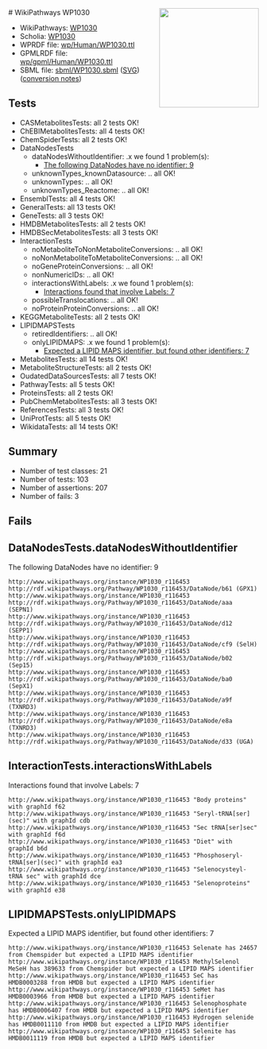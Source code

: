 <img style="float: right; width: 200px" src="../logo.png" />
# WikiPathways WP1030

* WikiPathways: [WP1030](https://identifiers.org/wikipathways:WP1030)
* Scholia: [WP1030](https://scholia.toolforge.org/wikipathways/WP1030)
* WPRDF file: [wp/Human/WP1030.ttl](../wp/Human/WP1030.ttl)
* GPMLRDF file: [wp/gpml/Human/WP1030.ttl](../wp/gpml/Human/WP1030.ttl)
* SBML file: [sbml/WP1030.sbml](../sbml/WP1030.sbml) ([SVG](../sbml/WP1030.svg)) ([conversion notes](../sbml/WP1030.txt))

## Tests
* CASMetabolitesTests: all 2 tests OK!
* ChEBIMetabolitesTests: all 4 tests OK!
* ChemSpiderTests: all 2 tests OK!
* DataNodesTests
    * dataNodesWithoutIdentifier: .x we found 1 problem(s):
        * [The following DataNodes have no identifier: 9](#d2d32fa8)
    * unknownTypes_knownDatasource: .. all OK!
    * unknownTypes: .. all OK!
    * unknownTypes_Reactome: .. all OK!
* EnsemblTests: all 4 tests OK!
* GeneralTests: all 13 tests OK!
* GeneTests: all 3 tests OK!
* HMDBMetabolitesTests: all 2 tests OK!
* HMDBSecMetabolitesTests: all 3 tests OK!
* InteractionTests
    * noMetaboliteToNonMetaboliteConversions: .. all OK!
    * noNonMetaboliteToMetaboliteConversions: .. all OK!
    * noGeneProteinConversions: .. all OK!
    * nonNumericIDs: .. all OK!
    * interactionsWithLabels: .x we found 1 problem(s):
        * [Interactions found that involve Labels: 7](#630d267e)
    * possibleTranslocations: .. all OK!
    * noProteinProteinConversions: .. all OK!
* KEGGMetaboliteTests: all 2 tests OK!
* LIPIDMAPSTests
    * retiredIdentifiers: .. all OK!
    * onlyLIPIDMAPS: .x we found 1 problem(s):
        * [Expected a LIPID MAPS identifier, but found other identifiers: 7](#48cc60be)
* MetabolitesTests: all 14 tests OK!
* MetaboliteStructureTests: all 2 tests OK!
* OudatedDataSourcesTests: all 7 tests OK!
* PathwayTests: all 5 tests OK!
* ProteinsTests: all 2 tests OK!
* PubChemMetabolitesTests: all 3 tests OK!
* ReferencesTests: all 3 tests OK!
* UniProtTests: all 5 tests OK!
* WikidataTests: all 14 tests OK!


## Summary

* Number of test classes: 21
* Number of tests: 103
* Number of assertions: 207
* Number of fails: 3

## Fails

<a name="d2d32fa8" />

## DataNodesTests.dataNodesWithoutIdentifier

The following DataNodes have no identifier: 9
```
http://www.wikipathways.org/instance/WP1030_r116453 http://rdf.wikipathways.org/Pathway/WP1030_r116453/DataNode/b61 (GPX1)
http://www.wikipathways.org/instance/WP1030_r116453 http://rdf.wikipathways.org/Pathway/WP1030_r116453/DataNode/aaa (SEPN1)
http://www.wikipathways.org/instance/WP1030_r116453 http://rdf.wikipathways.org/Pathway/WP1030_r116453/DataNode/d12 (SEPP1)
http://www.wikipathways.org/instance/WP1030_r116453 http://rdf.wikipathways.org/Pathway/WP1030_r116453/DataNode/cf9 (SelH)
http://www.wikipathways.org/instance/WP1030_r116453 http://rdf.wikipathways.org/Pathway/WP1030_r116453/DataNode/b02 (Sep15)
http://www.wikipathways.org/instance/WP1030_r116453 http://rdf.wikipathways.org/Pathway/WP1030_r116453/DataNode/ba0 (SepX1)
http://www.wikipathways.org/instance/WP1030_r116453 http://rdf.wikipathways.org/Pathway/WP1030_r116453/DataNode/a9f (TXNRD3)
http://www.wikipathways.org/instance/WP1030_r116453 http://rdf.wikipathways.org/Pathway/WP1030_r116453/DataNode/e8a (TXNRD3)
http://www.wikipathways.org/instance/WP1030_r116453 http://rdf.wikipathways.org/Pathway/WP1030_r116453/DataNode/d33 (UGA)
```

<a name="630d267e" />

## InteractionTests.interactionsWithLabels

Interactions found that involve Labels: 7
```
http://www.wikipathways.org/instance/WP1030_r116453 "Body proteins" with graphId f62
http://www.wikipathways.org/instance/WP1030_r116453 "Seryl-tRNA[ser](sec)" with graphId cdb
http://www.wikipathways.org/instance/WP1030_r116453 "Sec tRNA[ser]sec" with graphId f6d
http://www.wikipathways.org/instance/WP1030_r116453 "Diet" with graphId b6d
http://www.wikipathways.org/instance/WP1030_r116453 "Phosphoseryl-tRNA[ser](sec)" with graphId ea3
http://www.wikipathways.org/instance/WP1030_r116453 "Selenocysteyl-tRNA sec" with graphId dce
http://www.wikipathways.org/instance/WP1030_r116453 "Selenoproteins" with graphId e38
```

<a name="48cc60be" />

## LIPIDMAPSTests.onlyLIPIDMAPS

Expected a LIPID MAPS identifier, but found other identifiers: 7
```
http://www.wikipathways.org/instance/WP1030_r116453 Selenate has 24657 from Chemspider but expected a LIPID MAPS identifier
http://www.wikipathways.org/instance/WP1030_r116453 MethylSelenol MeSeH has 389633 from Chemspider but expected a LIPID MAPS identifier
http://www.wikipathways.org/instance/WP1030_r116453 SeC has HMDB0003288 from HMDB but expected a LIPID MAPS identifier
http://www.wikipathways.org/instance/WP1030_r116453 SeMet has HMDB0003966 from HMDB but expected a LIPID MAPS identifier
http://www.wikipathways.org/instance/WP1030_r116453 Selenophosphate has HMDB0006407 from HMDB but expected a LIPID MAPS identifier
http://www.wikipathways.org/instance/WP1030_r116453 Hydrogen selenide has HMDB0011110 from HMDB but expected a LIPID MAPS identifier
http://www.wikipathways.org/instance/WP1030_r116453 Selenite has HMDB0011119 from HMDB but expected a LIPID MAPS identifier
```

